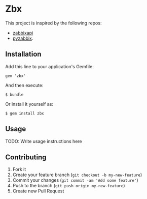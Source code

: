 # Zbx

This project is inspired by the following repos:

- [zabbixapi](https://github.com/vadv/zabbixapi)
- [pyzabbix](https://github.com/lukecyca/pyzabbix).

## Installation

Add this line to your application's Gemfile:

    gem 'zbx'

And then execute:

    $ bundle

Or install it yourself as:

    $ gem install zbx

## Usage

TODO: Write usage instructions here

## Contributing

1. Fork it
2. Create your feature branch (`git checkout -b my-new-feature`)
3. Commit your changes (`git commit -am 'Add some feature'`)
4. Push to the branch (`git push origin my-new-feature`)
5. Create new Pull Request
